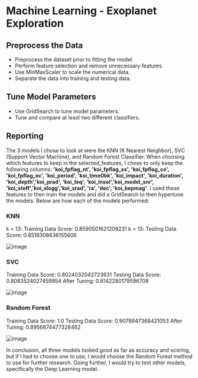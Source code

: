 # Machine Learning - Exoplanet Exploration

## Preprocess the Data
- Preprocess the dataset prior to fitting the model.
- Perform feature selection and remove unnecessary features.
- Use MinMaxScaler to scale the numerical data.
- Separate the data into training and testing data.

## Tune Model Parameters
- Use GridSearch to tune model parameters.
- Tune and compare at least two different classifiers.

## Reporting

The 3 models I chose to look at were the KNN (K Nearest Neighbor), SVC (Support Vector Machine), and Random Forest Classifier.  When choosing which features to keep in the selected_features, I chose to only keep the following columns: **'koi_fpflag_nt', 'koi_fpflag_ss', 'koi_fpflag_co', 'koi_fpflag_ec', 'koi_period', 'koi_time0bk', 'koi_impact', 'koi_duration', 'koi_depth','koi_prad', 'koi_teq', 'koi_insol','koi_model_snr', 'koi_steff','koi_slogg','koi_srad', 'ra', 'dec', 'koi_kepmag'**. I used these features to then train the models and did a GridSearch to then hypertune the models.  Below are how each of the models performed:

### KNN
k = 13: Training Data Score: 0.8590501621209231
k = 13: Testing Data Score: 0.8518306636155606

![image](https://user-images.githubusercontent.com/69765842/109057909-5a863a80-76b0-11eb-8304-c313147cce18.png)

### SVC
Training Data Score: 0.8024032042723631
Testing Data Score: 0.8083524027459954
After Tuning: 0.8142280179596708

![image](https://user-images.githubusercontent.com/69765842/109026760-14b87a80-768e-11eb-9e09-f71159e11a10.png)

### Random Forest
Training Data Score: 1.0
Testing Data Score: 0.9078947368421053
After Tuning: 0.8956674477328462

![image](https://user-images.githubusercontent.com/69765842/109056538-8a344300-76ae-11eb-9f76-ebf93ca1edff.png)

In conclusion, all three models looked good as far as accuracy and scoring, but if I had to choose one to use, I would choose the Random Forest method to use for further research.  Going further, I  would try to test other models, specifically the Deep Learning model. 
